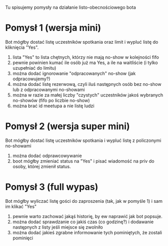 Tu spisujemy pomysły na działanie listo-obecnościowego bota 

# Pomysł 1 (wersja mini) 
Bot mógłby dostać listę uczestników spotkania oraz limit i wypluć listę do kliknięcia "Yes". 
1. lista "Yes" to lista chętnych, którzy nie mają no-show w kolejności fifo
1. pewnie powinien kumać ile osób już ma Yes, a ile na waitliście (i tylko uzupełniać do limitu) 
1. można dodać ignorowanie "odpracowanych" no-show (jak odpracowujemy?) 
1. można dodać listę rezerwową, czyli iluś następnych osób bez no-show lub z odpracowanymi no-showami 
1. można w razie za małej liczby "czystych" uczestników jakoś wybranych no-showów (fifo po liczbie no-show) 
1. można brać id meetupa a nie listę ludzi

# Pomysł 2 (wersja super mini) 
Bot mógłby dostać listę uczestników spotkania i wypluć listę z policzonymi no-showami 
1. można dodać odprawcowywanie
1. boot mógłby zmieniać status na "Yes" i pisać wiadomość na priv do osoby, której zmienił status.

# Pomysł 3 (full wypas) 
Bot mógłby wyliczać listę gości do zaproszenia (tak, jak w pomyśle 1) i sam im klikać "Yes" 
1. pewnie warto zachować jakąś historię, by ew naprawić jak bot popsuje. 
1. można dodać sprawdzanie co jakiś czas (co godzinę?) i dodawanie następnych z listy jeśli miejsce się zwolniło
1. można dodać jakieś zgrabne informowanie tych pominiętych, że zostali pominięci
